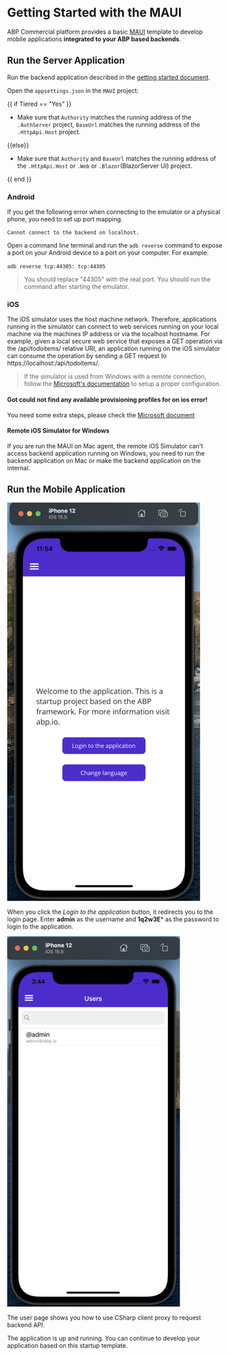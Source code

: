 # Getting Started with the MAUI

ABP Commercial platform provides a basic [MAUI](https://docs.microsoft.com/en-us/dotnet/maui/what-is-maui) template to develop mobile applications **integrated to your ABP based backends**.

## Run the Server Application

Run the backend application described in the [getting started document](getting-started.md).

Open the `appsettings.json` in the `MAUI` project:

{{ if Tiered == "Yes" }}

* Make sure that `Authority` matches the running address of the `.AuthServer` project, `BaseUrl` matches the running address of the `.HttpApi.Host` project.

{{else}}

* Make sure that `Authority` and `BaseUrl` matches the running address of the `.HttpApi.Host` or `.Web` or `.Blazor`(BlazorServer UI) project.

{{ end }}

### Android

If you get the following error when connecting to the emulator or a physical phone, you need to set up port mapping.

```
Cannot connect to the backend on localhost. 
```

Open a command line terminal and run the `adb reverse` command to expose a port on your Android device to a port on your computer. For example:

`adb reverse tcp:44305: tcp:44305`

> You should replace "44305" with the real port.
> You should run the command after starting the emulator.

### iOS

The iOS simulator uses the host machine network. Therefore, applications running in the simulator can connect to web services running on your local machine via the machines IP address or via the localhost hostname. For example, given a local secure web service that exposes a GET operation via the /api/todoitems/ relative URI, an application running on the iOS simulator can consume the operation by sending a GET request to https://localhost:<port>/api/todoitems/.

> If the simulator is used from Windows with a remote connection, follow the [Microsoft's documentation](https://docs.microsoft.com/en-us/xamarin/cross-platform/deploy-test/connect-to-local-web-services#specify-the-local-machine-address) to setup a proper configuration.

#### Got could not find any available provisioning profiles for on ios error!

You need some extra steps, please check the [Microsoft document](https://learn.microsoft.com/en-us/xamarin/ios/get-started/installation/device-provisioning/)

#### Remote iOS Simulator for Windows

If you are run the MAUI on Mac agent, the remote iOS Simulator can't access backend application running on Windows, you need to run the backend application on Mac or make the backend application on the internal.

## Run the Mobile Application

![Maui Home Page](./images/maui-home-page.png)

When you click the *Login to the application* button, it redirects you to the login page. 
Enter **admin** as the username and **1q2w3E*** as the password to login to the application.

![Maui User Page](./images/maui-user-page.png)

The user page shows you how to use CSharp client proxy to request backend API.

The application is up and running. You can continue to develop your application based on this startup template.
